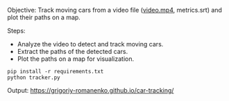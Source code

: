 Objective: Track moving cars from a video file ([video.mp4](https://drive.google.com/file/d/1lvqkeE9NOJBvUn8079WvrNQ9nOoVXLVT/view), metrics.srt) and plot their paths on a map.

Steps:
* Analyze the video to detect and track moving cars.
* Extract the paths of the detected cars.
* Plot the paths on a map for visualization.

```
pip install -r requirements.txt
python tracker.py
```

Output: https://grigoriy-romanenko.github.io/car-tracking/